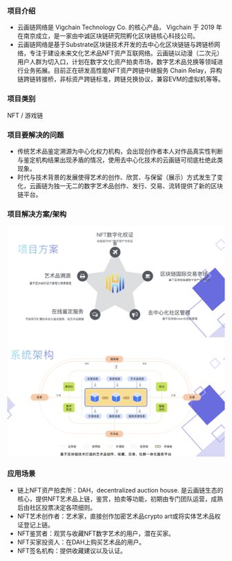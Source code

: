 ### 项目介绍
- 云画链网络是 Vigchain Technology Co. 的核心产品， Vigchain 于 2019 年在南京成立，是一家由中诚区块链研究院孵化区块链核心科技公司。
- 云画链网络是基于Substrate区块链技术开发的去中心化区块链链与跨链桥网络，专注于建设未来文化艺术品NFT资产互联网络。云画链以动漫（二次元）用户人群为切入口，计划在数字文化资产拍卖市场，数字艺术品兑换等领域进行业务拓展。目前正在研发高性能NFT资产跨链中继服务 Chain Relay，异构链跨链转接桥，非标资产跨链标准，跨链兑换协议，兼容EVM的虚拟机等等。

### 项目类别

NFT / 游戏链

### 项目要解决的问题
- 传统艺术品鉴定溯源为中心化权力机构，会出现创作者本人对作品真实性判断与鉴定机构结果出现矛盾的情况，使用去中心化技术的云画链可彻底杜绝此类现象。  
- 时代与技术背景的发展使得艺术的创作、欣赏、与保留（展示）方式发生了变化，云画链为独一无二的数字艺术品创作、发行、交易、流转提供了新的区块链平台。  

### 项目解决方案/架构

<img src="./assets/solution.png" width="1000px">
<img src="./assets/architecture.png" width="1000px">



### 应用场景
- 链上NFT资产拍卖所：DAH，decentralized auction house. 是云画链生态的核心，提供NFT艺术品上链，鉴赏，拍卖等功能，初期由专门团队运营，成熟后由社区投票决定各项细则。
- NFT艺术创作者：艺术家，直接创作加密艺术品crypto art或将实体艺术品权证登记上链。
- NFT鉴赏者：观赏与收藏NFT数字艺术的用户，潜在买家。
- NFT买家投资人：在DAH上购买艺术品的用户。
- NFT签名机构：提供收藏建议以及认证。
